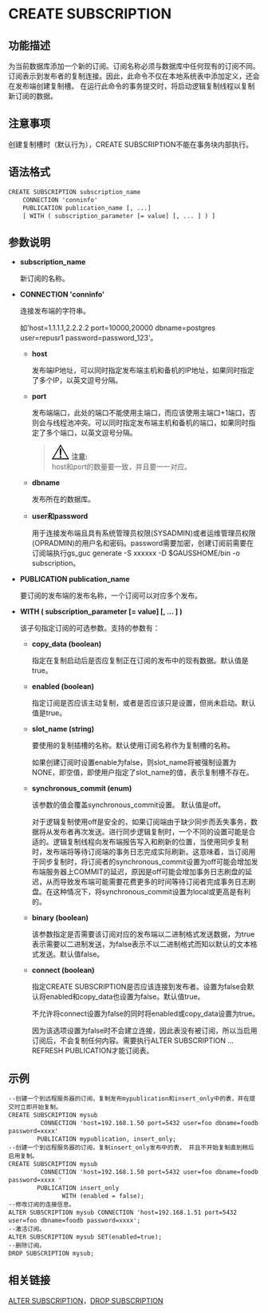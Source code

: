 # CREATE SUBSCRIPTION<a name="ZH-CN_TOPIC_0000001195412354"></a>

## 功能描述<a name="section1941212243553"></a>

为当前数据库添加一个新的订阅。订阅名称必须与数据库中任何现有的订阅不同。 订阅表示到发布者的复制连接。因此，此命令不仅在本地系统表中添加定义，还会在发布端创建复制槽。 在运行此命令的事务提交时，将启动逻辑复制线程以复制新订阅的数据。

## 注意事项<a name="section099312125612"></a>

创建复制槽时（默认行为），CREATE SUBSCRIPTION不能在事务块内部执行。

## 语法格式<a name="section12778143645515"></a>

```
CREATE SUBSCRIPTION subscription_name
    CONNECTION 'conninfo'
    PUBLICATION publication_name [, ...]
    [ WITH ( subscription_parameter [= value] [, ... ] ) ]
```

## 参数说明<a name="section9224164695517"></a>

-   **subscription\_name**

    新订阅的名称。

-   **CONNECTION 'conninfo'**

    连接发布端的字符串。

    如'host=1.1.1.1,2.2.2.2 port=10000,20000 dbname=postgres user=repusr1 password=password\_123'。

    -   **host**

        发布端IP地址，可以同时指定发布端主机和备机的IP地址，如果同时指定了多个IP，以英文逗号分隔。

    -   **port**

        发布端端口，此处的端口不能使用主端口，而应该使用主端口+1端口，否则会与线程池冲突。可以同时指定发布端主机和备机的端口，如果同时指定了多个端口，以英文逗号分隔。

        >![](public_sys-resources/icon-notice.gif) **注意:**   
        >host和port的数量要一致，并且要一一对应。

    -   **dbname**

        发布所在的数据库。

    -   **user和password**

        用于连接发布端且具有系统管理员权限(SYSADMIN)或者运维管理员权限(OPRADMIN)的用户名和密码。password需要加密，创建订阅前需要在订阅端执行gs\_guc generate -S xxxxxx -D $GAUSSHOME/bin -o subscription。


-   **PUBLICATION publication\_name**

    要订阅的发布端的发布名称，一个订阅可以对应多个发布。

-   **WITH \( subscription\_parameter \[= value\] \[, ... \] \)**

    该子句指定订阅的可选参数。支持的参数有：

    -   **copy_data \(boolean\)**

        指定在复制启动后是否应复制正在订阅的发布中的现有数据。默认值是true。

    -   **enabled \(boolean\)**

        指定订阅是否应该主动复制，或者是否应该只是设置，但尚未启动。默认值是true。

    -   **slot\_name \(string\)**

        要使用的复制插槽的名称。默认使用订阅名称作为复制槽的名称。

        如果创建订阅时设置enable为false，则slot\_name将被强制设置为NONE，即空值，即使用户指定了slot\_name的值，表示复制槽不存在。

    -   **synchronous\_commit \(enum\)**

        该参数的值会覆盖synchronous\_commit设置。 默认值是off。

        对于逻辑复制使用off是安全的，如果订阅端由于缺少同步而丢失事务，数据将从发布者再次发送。进行同步逻辑复制时，一个不同的设置可能是合适的。逻辑复制线程向发布端报告写入和刷新的位置，当使用同步复制时，发布端将等待订阅端的事务日志完成实际刷新。这意味着，当订阅用于同步复制时，将订阅者的synchronous\_commit设置为off可能会增加发布端服务器上COMMIT的延迟，原因是off可能会增加事务日志刷盘的延迟，从而导致发布端可能需要花费更多的时间等待订阅者完成事务日志刷盘。在这种情况下，将synchronous\_commit设置为local或更高是有利的。

    -   **binary (boolean)**

        该参数指定是否需要该订阅对应的发布端以二进制格式发送数据，为true表示需要以二进制发送，为false表示不以二进制格式而知以默认的文本格式发送。默认值false。

    -   **connect (boolean)**

        指定CREATE SUBSCRIPTION是否应该连接到发布者。设置为false会默认将enabled和copy\_data也设置为false。默认值true。

        不允许将connect设置为false的同时将enabled或copy\_data设置为true。

        因为该选项设置为false时不会建立连接，因此表没有被订阅，所以当启用订阅后，不会复制任何内容。需要执行ALTER SUBSCRIPTION ... REFRESH PUBLICATION才能订阅表。

## 示例<a name="section1399192015610"></a>

```
--创建一个到远程服务器的订阅，复制发布mypublication和insert_only中的表，并在提交时立即开始复制。
CREATE SUBSCRIPTION mysub
         CONNECTION 'host=192.168.1.50 port=5432 user=foo dbname=foodb password=xxxx'
        PUBLICATION mypublication, insert_only;
--创建一个到远程服务器的订阅，复制insert_only发布中的表， 并且不开始复制直到稍后启用复制。
CREATE SUBSCRIPTION mysub
         CONNECTION 'host=192.168.1.50 port=5432 user=foo dbname=foodb password=xxxx '
        PUBLICATION insert_only
               WITH (enabled = false);
--修改订阅的连接信息。
ALTER SUBSCRIPTION mysub CONNECTION 'host=192.168.1.51 port=5432 user=foo dbname=foodb password=xxxx';
--激活订阅。
ALTER SUBSCRIPTION mysub SET(enabled=true);
--删除订阅。
DROP SUBSCRIPTION mysub;
```

## 相关链接<a name="section1537472265911"></a>

[ALTER SUBSCRIPTION](ALTER-SUBSCRIPTION.md)，[DROP SUBSCRIPTION](DROP-SUBSCRIPTION.md)

